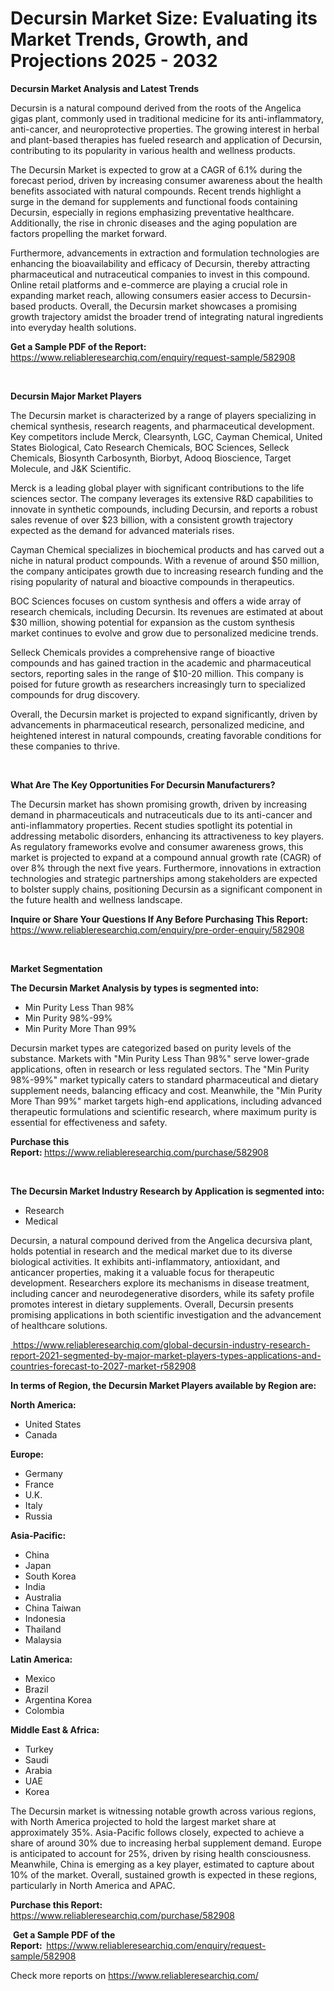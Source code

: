 <p><h1>Decursin Market Size: Evaluating its Market Trends, Growth, and Projections 2025 - 2032</h1></p><p><strong>Decursin Market Analysis and Latest Trends</strong></p>
<p><p>Decursin is a natural compound derived from the roots of the Angelica gigas plant, commonly used in traditional medicine for its anti-inflammatory, anti-cancer, and neuroprotective properties. The growing interest in herbal and plant-based therapies has fueled research and application of Decursin, contributing to its popularity in various health and wellness products.</p><p>The Decursin Market is expected to grow at a CAGR of 6.1% during the forecast period, driven by increasing consumer awareness about the health benefits associated with natural compounds. Recent trends highlight a surge in the demand for supplements and functional foods containing Decursin, especially in regions emphasizing preventative healthcare. Additionally, the rise in chronic diseases and the aging population are factors propelling the market forward.</p><p>Furthermore, advancements in extraction and formulation technologies are enhancing the bioavailability and efficacy of Decursin, thereby attracting pharmaceutical and nutraceutical companies to invest in this compound. Online retail platforms and e-commerce are playing a crucial role in expanding market reach, allowing consumers easier access to Decursin-based products. Overall, the Decursin market showcases a promising growth trajectory amidst the broader trend of integrating natural ingredients into everyday health solutions.</p></p>
<p><strong>Get a Sample PDF of the Report:&nbsp;</strong> <a href="https://www.reliableresearchiq.com/enquiry/request-sample/582908?utm_campaign=2983&utm_medium=2&utm_source=Github&utm_content=ia&utm_term=23032025&utm_id=decursin">https://www.reliableresearchiq.com/enquiry/request-sample/582908</a></p>
<p>&nbsp;</p>
<p><strong>Decursin Major Market Players</strong></p>
<p><p>The Decursin market is characterized by a range of players specializing in chemical synthesis, research reagents, and pharmaceutical development. Key competitors include Merck, Clearsynth, LGC, Cayman Chemical, United States Biological, Cato Research Chemicals, BOC Sciences, Selleck Chemicals, Biosynth Carbosynth, Biorbyt, Adooq Bioscience, Target Molecule, and J&K Scientific.</p><p>Merck is a leading global player with significant contributions to the life sciences sector. The company leverages its extensive R&D capabilities to innovate in synthetic compounds, including Decursin, and reports a robust sales revenue of over $23 billion, with a consistent growth trajectory expected as the demand for advanced materials rises.</p><p>Cayman Chemical specializes in biochemical products and has carved out a niche in natural product compounds. With a revenue of around $50 million, the company anticipates growth due to increasing research funding and the rising popularity of natural and bioactive compounds in therapeutics.</p><p>BOC Sciences focuses on custom synthesis and offers a wide array of research chemicals, including Decursin. Its revenues are estimated at about $30 million, showing potential for expansion as the custom synthesis market continues to evolve and grow due to personalized medicine trends.</p><p>Selleck Chemicals provides a comprehensive range of bioactive compounds and has gained traction in the academic and pharmaceutical sectors, reporting sales in the range of $10-20 million. This company is poised for future growth as researchers increasingly turn to specialized compounds for drug discovery.</p><p>Overall, the Decursin market is projected to expand significantly, driven by advancements in pharmaceutical research, personalized medicine, and heightened interest in natural compounds, creating favorable conditions for these companies to thrive.</p></p>
<p>&nbsp;</p>
<p><strong>What Are The Key Opportunities For Decursin Manufacturers?</strong></p>
<p><p>The Decursin market has shown promising growth, driven by increasing demand in pharmaceuticals and nutraceuticals due to its anti-cancer and anti-inflammatory properties. Recent studies spotlight its potential in addressing metabolic disorders, enhancing its attractiveness to key players. As regulatory frameworks evolve and consumer awareness grows, this market is projected to expand at a compound annual growth rate (CAGR) of over 8% through the next five years. Furthermore, innovations in extraction technologies and strategic partnerships among stakeholders are expected to bolster supply chains, positioning Decursin as a significant component in the future health and wellness landscape.</p></p>
<p><strong>Inquire or Share Your Questions If Any Before Purchasing This Report:</strong> <a href="https://www.reliableresearchiq.com/enquiry/pre-order-enquiry/582908?utm_campaign=2983&utm_medium=2&utm_source=Github&utm_content=ia&utm_term=23032025&utm_id=decursin">https://www.reliableresearchiq.com/enquiry/pre-order-enquiry/582908</a></p>
<p>&nbsp;</p>
<p><strong>Market Segmentation</strong></p>
<p><strong>The Decursin Market Analysis by types is segmented into:</strong></p>
<p><ul><li>Min Purity Less Than 98%</li><li>Min Purity 98%-99%</li><li>Min Purity More Than 99%</li></ul></p>
<p><p>Decursin market types are categorized based on purity levels of the substance. Markets with "Min Purity Less Than 98%" serve lower-grade applications, often in research or less regulated sectors. The "Min Purity 98%-99%" market typically caters to standard pharmaceutical and dietary supplement needs, balancing efficacy and cost. Meanwhile, the "Min Purity More Than 99%" market targets high-end applications, including advanced therapeutic formulations and scientific research, where maximum purity is essential for effectiveness and safety.</p></p>
<p><strong>Purchase this Report:&nbsp;</strong><a href="https://www.reliableresearchiq.com/purchase/582908?utm_campaign=2983&utm_medium=2&utm_source=Github&utm_content=ia&utm_term=23032025&utm_id=decursin">https://www.reliableresearchiq.com/purchase/582908</a></p>
<p>&nbsp;</p>
<p><strong>The Decursin Market Industry Research by Application is segmented into:</strong></p>
<p><ul><li>Research</li><li>Medical</li></ul></p>
<p><p>Decursin, a natural compound derived from the Angelica decursiva plant, holds potential in research and the medical market due to its diverse biological activities. It exhibits anti-inflammatory, antioxidant, and anticancer properties, making it a valuable focus for therapeutic development. Researchers explore its mechanisms in disease treatment, including cancer and neurodegenerative disorders, while its safety profile promotes interest in dietary supplements. Overall, Decursin presents promising applications in both scientific investigation and the advancement of healthcare solutions.</p></p>
<p><a href="https://www.reliableresearchiq.com/global-decursin-industry-research-report-2021-segmented-by-major-market-players-types-applications-and-countries-forecast-to-2027-market-r582908?utm_campaign=2983&utm_medium=2&utm_source=Github&utm_content=ia&utm_term=23032025&utm_id=decursin">&nbsp;https://www.reliableresearchiq.com/global-decursin-industry-research-report-2021-segmented-by-major-market-players-types-applications-and-countries-forecast-to-2027-market-r582908</a></p>
<p><strong>In terms of Region, the Decursin Market Players available by Region are:</strong></p>
<p>
    <p> <strong> North America: </strong>
        <ul>
            <li>United States</li>
            <li>Canada</li>
        </ul>
        </p> 
    <p> <strong> Europe: </strong>
        <ul>
            <li>Germany</li>
            <li>France</li>
            <li>U.K.</li>
            <li>Italy</li>
            <li>Russia</li>
        </ul>
        </p> 
    <p> <strong> Asia-Pacific: </strong>
        <ul>
            <li>China</li>
            <li>Japan</li>
            <li>South Korea</li>
            <li>India</li>
            <li>Australia</li>
            <li>China Taiwan</li>
            <li>Indonesia</li>
            <li>Thailand</li>
            <li>Malaysia</li>
        </ul>
        </p> 
    <p> <strong> Latin America: </strong>
        <ul>
            <li>Mexico</li>
            <li>Brazil</li>
            <li>Argentina Korea</li>
            <li>Colombia</li>
        </ul>
        </p> 
    <p> <strong> Middle East & Africa: </strong>
        <ul>
            <li>Turkey</li>
            <li>Saudi</li>
            <li>Arabia</li>
            <li>UAE</li>
            <li>Korea</li>
        </ul>
    </p>
    </p>
<p><p>The Decursin market is witnessing notable growth across various regions, with North America projected to hold the largest market share at approximately 35%. Asia-Pacific follows closely, expected to achieve a share of around 30% due to increasing herbal supplement demand. Europe is anticipated to account for 25%, driven by rising health consciousness. Meanwhile, China is emerging as a key player, estimated to capture about 10% of the market. Overall, sustained growth is expected in these regions, particularly in North America and APAC.</p></p>
<p><strong>Purchase this Report: </strong><a href="https://www.reliableresearchiq.com/purchase/582908?utm_campaign=2983&utm_medium=2&utm_source=Github&utm_content=ia&utm_term=23032025&utm_id=decursin">https://www.reliableresearchiq.com/purchase/582908</a></p>
<p>&nbsp;<strong>Get a Sample PDF of the Report:&nbsp;&nbsp;</strong><a href="https://www.reliableresearchiq.com/enquiry/request-sample/582908?utm_campaign=2983&utm_medium=2&utm_source=Github&utm_content=ia&utm_term=23032025&utm_id=decursin">https://www.reliableresearchiq.com/enquiry/request-sample/582908</a></p>
<p><strong></strong></p>
<p>Check more reports on <a href="https://www.reliableresearchiq.com/?utm_campaign=2983&utm_medium=2&utm_source=Github&utm_content=ia&utm_term=23032025&utm_id=decursin">https://www.reliableresearchiq.com/</a></p>